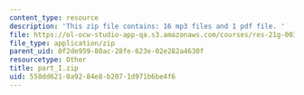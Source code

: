 ```yaml
---
content_type: resource
description: 'This zip file contains: 16 mp3 files and 1 pdf file. '
file: https://ol-ocw-studio-app-qa.s3.amazonaws.com/courses/res-21g-003-learning-chinese-a-foundation-course-in-mandarin-spring-2011/558dd6210a9284e8b2071d971b6be4f6_part_I.zip
file_type: application/zip
parent_uid: 0f2de959-80ac-28fe-623e-02e282a4630f
resourcetype: Other
title: part_I.zip
uid: 558dd621-0a92-84e8-b207-1d971b6be4f6
---
```

